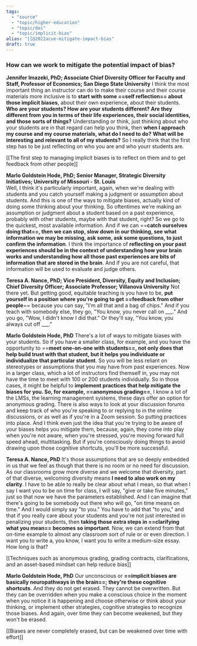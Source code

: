 ```yaml
---
tags:
  - "source"
  - "topic/higher-education"
  - "topic/dei"
  - "topic/implicit-bias"
alias: "[[@2022acue-mitigate-impact-bias"
draft: true
---
```

### How can we work to mitigate the potential impact of bias?
**Jennifer Imazeki, PhD; Associate Chief Diversity Officer for Faculty and Staff, Professor of Economics; San Diego State University**
I think the most important thing an instructor can do to make their course and their course materials more inclusive is to **start with some ==self reflection== about those implicit biases**, about their own experience, about their students. **Who are your students? How are your students different? Are they different from you in terms of their life experiences, their social identities, and those sorts of things?** Understanding or think, just thinking about who your students are in that regard can help you think, then **when I approach my course and my course materials, what do I need to do?** **What will be interesting and relevant to all of my students?** So I really think that the first step has to be just reflecting on who you are and who yourr students are.  

[[The first step to managing implicit biases is to reflect on them and to get feedback from other people]] 

**Marlo Goldstein Hode, PhD; Senior Manager, Strategic Diversity Initiatives; University of Missouri - St. Louis**  
Well, I think it's particularly important, again, when we're dealing with students and you catch yourself making a judgment or assumption about students. And this is one of the ways to mitigate biases, actually kind of doing some thinking about your thinking. So oftentimes we're making an assumption or judgment about a student based on a past experience, probably with other students, maybe with that student, right? So we go to the quickest, most available information. And if we can ==**catch ourselves doing that==, then we can stop, slow down in our thinking, see what information we may be missing, ask some, ask some questions, to just confirm the information**. I think the importance of **reflecting on your past experiences should be in the context of understanding how your brain works and understanding how all those past experiences are bits of information that are stored in the brain**. And if you are not careful, that information will be used to evaluate and judge others. 

**Teresa A. Nance, PhD; Vice President, Diversity, Equity and Inclusion; Chief Diversity Officer; Associate Professor; Villanova University** 
Not there yet. But getting good, equitable teaching is you have to be, **put yourself in a position where you're going to get ==feedback from other people**== because you can say, "I'm all that and a bag of chips." And if you teach with somebody else, they go, "You know, you never call on \_\_\_." And you go, "Wow, I didn't know I did that." Or they'll say, "You know, you always cut off \_\_\_." 

**Marlo Goldstein Hode, PhD**
There's a lot of ways to mitigate biases with your students. So if you have a smaller class, for example, and you have the opportunity to ==**meet one-on-one with students==, not only does that help build trust with that student, but it helps you individuate or individualize that particular student**. So you will be less reliant on stereotypes or assumptions that you may have from past experiences. Now in a larger class, which a lot of instructors find themself in, you may not have the time to meet with 100 or 200 students individually. So in those cases, it might be helpful to **implement practices that help mitigate the biases for you. So, for example, ==anonymous grading==**, I know a lot of the LMSs, the learning management systems, these days offer an option for anonymous grading. There is also ways to look at your discussion forums and keep track of who you're speaking to or replying to in the online discussions, or as well as if you're in a Zoom session. So putting practices into place. And I think even just the idea that you're trying to be aware of your biases helps you mitigate them, because, again, they come into play when you're not aware, when you're stressed, you're moving forward full speed ahead, multitasking. But if you're consciously doing things to avoid drawing upon those cognitive shortcuts, you'll be more successful. 

**Teresa A. Nance, PhD**
It's those assumptions that are so deeply embedded in us that we feel as though that there is no room or no need for discussion. As our classrooms grow more diverse and we welcome that diversity, part of that diverse, welcoming diversity means **I need to also work on my clarity**. I have to be able to really be clear about what I mean, so that when I say I want you to be on time for class, I will say, "give or take five minutes," just so that now we have the parameters established. And I can imagine that there's going to be somebody out there who will go, "on time means on time." And I would simply say "to you." You have to add that "to you," and that if you really care about your students and you're not just interested in penalizing your students, then **taking those extra steps in ==clarifying what you mean== becomes so important**. Now, we can extend from that on-time example to almost any classroom sort of rule or or even direction. I want you to write a, you know, I want you to write a medium-size essay. How long is that? 

[[Techniques such as anonymous grading, grading contracts, clarifications, and an asset-based mindset can help reduce bias]]

**Marlo Goldstein Hode, PhD**
Our unconscious or **==implicit biases are basically neuropathways in the brain==; they're these cognitive shortcuts**. And they do not get erased. They cannot be overwritten. But they can be overridden when you make a conscious choice in the moment when you notice it is happening and choose otherwise or think about your thinking, or implement other strategies, cognitive strategies to recognize those biases. And again, over time they can become weakened, but they won't be erased.

[[Biases are never completely erased, but can be weakened over time with effort]]
